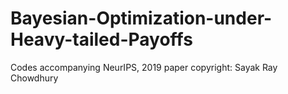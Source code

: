 # Bayesian-Optimization-under-Heavy-tailed-Payoffs
Codes accompanying NeurIPS, 2019 paper
copyright: Sayak Ray Chowdhury
